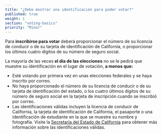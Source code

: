 ```yaml
---
title: "¿Debo mostrar una identificación para poder votar?"
published: true
weight: 1
section: "voting-basics"
priority: "Minor"
---
```


Para **inscribirse para votar** deberá proporcionar el número de su licencia de conducir o de su tarjeta de identificación de California, o proporcionar los últimos cuatro dígitos de su número de seguro social.  

La mayoría de las veces **el día de las elecciones** no se le pedirá que muestre su identificación en el lugar de votación,  **a menos que:**
- Esté votando por primera vez en unas elecciones federales y se haya inscrito por correo. 
- No haya proporcionado el número de su licencia de conducir o de su tarjeta de identificación del estado, o los cuatro últimos dígitos de su número de seguro social en la tarjeta de inscripción cuando se inscribió por correo.
- Las identificaciones válidas incluyen la licencia de conducir de California, la tarjeta de identificación de California, el pasaporte o una identificación de estudiante en la que se muestre su nombre y fotografía. Visite la [Secretaría del Estado de California](http://www.sos.ca.gov/elections/voting-resources/voting-california/what-bring/) para obtener más información sobre las identificaciones válidas.
